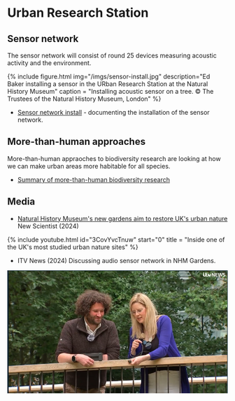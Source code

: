 # Urban Research Station

## Sensor network

The sensor network will consist of round 25 devices measuring acoustic activity and the environment.

{% include figure.html img="/imgs/sensor-install.jpg"
  description="Ed Baker installing a sensor in the URban Research Station at the Natural History Museum"
  caption = "Installing acoustic sensor on a tree. © The Trustees of the Natural History Museum, London" %}

- [Sensor network install](/notes/sensor-network-install) - documenting the installation of the sensor network.

## More-than-human approaches

More-than-human appraoches to biodiversity research are looking at how we can make urban areas more habitable for all species.

- [Summary of more-than-human biodiversity research](/more-than-human)

## Media

- [Natural History Museum's new gardens aim to restore UK's urban nature](https://www.newscientist.com/video/2440498-natural-history-museums-new-gardens-aim-to-restore-uks-urban-nature/) New Scientist (2024)

{% include youtube.html id="3CovYvcTnuw" start="0" title = "Inside one of the UK's most studied urban nature sites" %}

- ITV News (2024) Discussing audio sensor network in NHM Gardens.

![Ed Baker on ITV News](/imgs/unp-itv.png)
